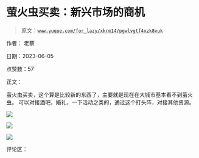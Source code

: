 # 萤火虫买卖：新兴市场的商机

> 原文：[`www.yuque.com/for_lazy/xkrm14/pgwlvgtf4xzk8vuk`](https://www.yuque.com/for_lazy/xkrm14/pgwlvgtf4xzk8vuk)

作者： 老蔡

日期：2023-06-05

点赞数：57

正文：

萤火虫买卖，这个算是比较新的东西了，主要就是现在在大城市基本看不到萤火虫。 可以对接酒吧，婚礼，一下活动之类的，通过这个打头阵，对接其他资源。

![](img/08cad2d44a2c0904753d0cf2832dcf60.png)

![](img/399722a3cb4282b0a83c219f44049c62.png)

![](img/667b529946503c3e9be4b8f647754a3a.png)

评论区：



